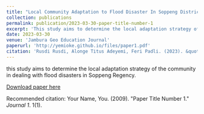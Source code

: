 ```yaml
---
title: "Local Community Adaptation to Flood Disaster In Soppeng District"
collection: publications
permalink: publication/2023-03-30-paper-title-number-1
excerpt: 'This study aims to determine the local adaptation strategy of the community in dealing with flood disasters in Soppeng Regency.'
date: 2023-03-30
venue: 'Jambura Geo Education Journal'
paperurl: 'http://yemioke.github.io/files/paper1.pdf'
citation: 'Rusdi Rusdi, Alonge Titus Adeyemi, Feri Padli. (2023). &quot; Local Community Adaptation to Flood Disaster In Soppeng District.&quot; <i>Jambura Geo Education Journal</i>. 1(1).'
---
```

this study aims to determine the local adaptation strategy of the community in dealing with flood disasters in Soppeng Regency.

[Download paper here](http://yemioke.github.io/files/paper1.pdf)

Recommended citation: Your Name, You. (2009). "Paper Title Number 1." <i>Journal 1</i>. 1(1).
